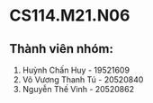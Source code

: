 # CS114.M21.N06
## Thành viên nhóm:
1. Huỳnh Chấn Huy - 19521609
2. Võ Vương Thanh Tú - 20520840
3. Nguyễn Thế Vinh - 20520862
